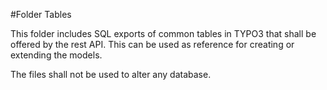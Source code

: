 #Folder Tables

This folder includes SQL exports of common tables in TYPO3
that shall be offered by the rest API.
This can be used as reference for creating or extending the models.

The files shall not be used to alter any database.